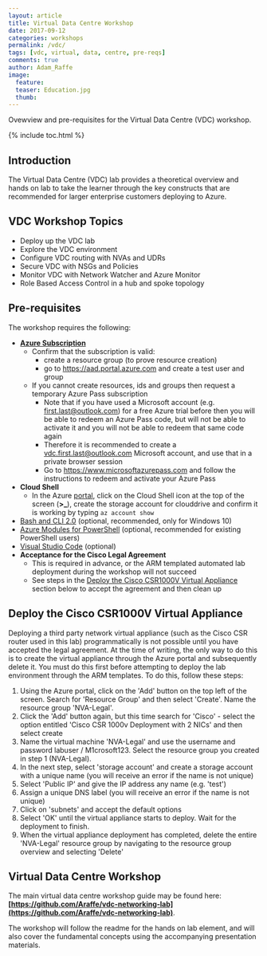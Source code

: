 ```yaml
---
layout: article
title: Virtual Data Centre Workshop
date: 2017-09-12
categories: workshops
permalink: /vdc/
tags: [vdc, virtual, data, centre, pre-reqs]
comments: true
author: Adam_Raffe
image:
  feature: 
  teaser: Education.jpg
  thumb: 
---
```

Ovewview and pre-requisites for the Virtual Data Centre (VDC) workshop.

{% include toc.html %}

## Introduction
The Virtual Data Centre (VDC) lab provides a theoretical overview and hands on lab to take the learner through the key constructs that are recommended for larger enterprise customers deploying to Azure.     

## VDC Workshop Topics
* Deploy up the VDC lab 
* Explore the VDC environment
* Configure VDC routing with NVAs and UDRs
* Secure VDC with NSGs and Policies
* Monitor VDC with Network Watcher and Azure Monitor
* Role Based Access Control in a hub and spoke topology

## Pre-requisites
The workshop requires the following:
* **[Azure Subscription](../prereqs/prereqSubscription.md)**
  * Confirm that the subscription is valid: 
    * create a resource group (to prove resource creation)
    * go to https://aad.portal.azure.com and create a test user and group
  * If you cannot create resources, ids and groups then request a temporary Azure Pass subscription
    * Note that if you have used a Microsoft account (e.g. first.last@outlook.com) for a free Azure trial before then you will be able to redeem an Azure Pass code, but will not be able to activate it and you will not be able to redeem that same code again
    * Therefore it is recommended to create a vdc.first.last@outlook.com Microsoft account, and use that in a private browser session
    * Go to https://www.microsoftazurepass.com and follow the instructions to redeem and activate your Azure Pass
* **Cloud Shell**
  * In the Azure [portal](https://portal.azure.com), click on the Cloud Shell icon at the top of the screen (**>_**), create the storage account for clouddrive and confirm it is working by typing ```az account show```
* [Bash and CLI 2.0](../prereqs/prereqLxss.md) (optional, recommended, only for Windows 10)
* [Azure Modules for PowerShell](../prereqs/prereqPowershell.md) (optional, recommended for existing PowerShell users)
* [Visual Studio Code](../prereqs/prereqVscode.md) (optional)
* **Acceptance for the Cisco Legal Agreement**
  * This is required in advance, or the ARM templated automated lab deployment during the workshop will not succeed
  * See steps in the [Deploy the Cisco CSR1000V Virtual Appliance](#deploy-the-cisco-csr1000v-virtual-appliance) section below to accept the agreement and then clean up 

## Deploy the Cisco CSR1000V Virtual Appliance

Deploying a third party network virtual appliance (such as the Cisco CSR router used in this lab) programmatically is not possible until you have accepted the legal agreement. At the time of writing, the only way to do this is to create the virtual appliance through the Azure portal and subsequently delete it. You must do this first before attempting to deploy the lab environment through the ARM templates. To do this, follow these steps:

1. Using the Azure portal, click on the 'Add' button on the top left of the screen. Search for 'Resource Group' and then select 'Create'. Name the resource group 'NVA-Legal'.
2. Click the 'Add' button again, but this time search for 'Cisco' - select the option entitled 'Cisco CSR 1000v Deployment with 2 NICs' and then select create
3. Name the virtual machine 'NVA-Legal' and use the username and password labuser / M1crosoft123. Select the resource group you created in step 1 (NVA-Legal).
4. In the next step, select 'storage account' and create a storage account with a unique name (you will receive an error if the name is not unique)
5. Select 'Public IP' and give the IP address any name (e.g. 'test')
6. Assign a unique DNS label (you will receive an error if the name is not unique)
7. Click on 'subnets' and accept the default options
8. Select 'OK' until the virtual appliance starts to deploy. Wait for the deployment to finish.
9. When the virtual appliance deployment has completed, delete the entire 'NVA-Legal' resource group by navigating to the resource group overview and selecting 'Delete'

## Virtual Data Centre Workshop 

The main virtual data centre workshop guide may be found here:
**[https://github.com/Araffe/vdc-networking-lab](https://github.com/Araffe/vdc-networking-lab)**.

The workshop will follow the readme for the hands on lab element, and will also cover the fundamental concepts using the accompanying presentation materials. 